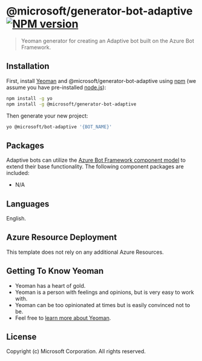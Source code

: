# @microsoft/generator-bot-adaptive [![NPM version][npm-image]][npm-url]
> Yeoman generator for creating an Adaptive bot built on the Azure Bot Framework.

## Installation

First, install [Yeoman](http://yeoman.io) and @microsoft/generator-bot-adaptive using [npm](https://www.npmjs.com/) (we assume you have pre-installed [node.js](https://nodejs.org/)):

```bash
npm install -g yo
npm install -g @microsoft/generator-bot-adaptive
```

Then generate your new project:

```bash
yo @microsoft/bot-adaptive '{BOT_NAME}'
```

## Packages
Adaptive bots can utilize the [Azure Bot Framework component model](https://aka.ms/ComponentTemplateDocumentation) to extend their base functionality. The following component packages are included:

- N/A

## Languages
English.

## Azure Resource Deployment
This template does not rely on any additional Azure Resources.

## Getting To Know Yeoman

 * Yeoman has a heart of gold.
 * Yeoman is a person with feelings and opinions, but is very easy to work with.
 * Yeoman can be too opinionated at times but is easily convinced not to be.
 * Feel free to [learn more about Yeoman](http://yeoman.io/).

## License
Copyright (c) Microsoft Corporation. All rights reserved.

[npm-image]: https://badge.fury.io/js/%40microsoft%2Fgenerator-bot-adaptive.svg
[npm-url]: https://www.npmjs.com/package/@microsoft/generator-bot-adaptive

